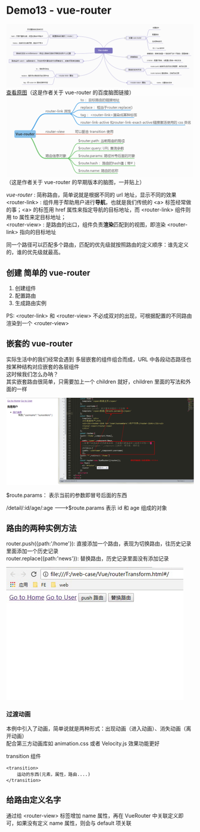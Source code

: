 # Demo13 - vue-router

![vue-router](./img/VueRouter.png)  
[查看原图](http://naotu.baidu.com/file/dbba90268bf1e5c34bfd39eaad721999?token=b39c89bd85d74046)（这是作者关于 vue-router 的百度脑图链接）
![vue-router](./img/vue-router.png)（这是作者关于 vue-router 的早期版本的脑图，一并贴上）  

*vue-router* : 简称路由，简单说就是根据不同的 url 地址，显示不同的效果  
\<router-link\> : 组件用于帮助用户进行**导航**，也就是我们传统的 \<a\> 标签经常做的事；\<a\> 的标签用 href 属性来指定导航的目标地址，而 \<router-link\> 组件则用 to 属性来定目标地址；  
\<router-view\> : 是路由的出口，组件负责**渲染**匹配到的视图，即渲染 \<router-link\> 指向的目标地址

同一个路径可以匹配多个路由，匹配的优先级就按照路由的定义顺序：谁先定义的，谁的优先级就最高。

## 创建 简单的 vue-router

1. 创建组件
2. 配置路由
3. 生成路由实例

PS: \<router-link\> 和 \<router-view\> 不必成双对的出现，可根据配置的不同路由渲染到一个 \<router-view\>

## 嵌套的 vue-router
实际生活中的我们经常会遇到 多层嵌套的组件组合而成，URL 中各段动态路径也按某种结构对应嵌套的各层组件  
这时候我们怎么办呐？  
其实嵌套路由很简单，只需要加上一个 children 就好，children 里面的写法和外面的一样

![router1](./img/router1.png)

$route.params： 表示当前的参数即冒号后面的东西

/detail/:id/age/:age --->$route.params 表示 id 和 age 组成的对象

## 路由的两种实例方法

router.push({path:'/home'}): 直接添加一个路由，表现为切换路由，往历史记录里面添加一个历史记录  
router.replace({path:'news'}): 替换路由，历史记录里面没有添加记录

![router](./img/router.gif)

### 过渡动画

本例中引入了动画，简单说就是两种形式：出现动画（进入动画）、消失动画（离开动画）  
配合第三方动画库如 animation.css 或者 Velocity.js 效果功能更好

transition 组件
```
<transition>
    运动的东西(元素，属性，路由....)
</transition>
```

## 给路由定义名字
通过给 \<router-view\> 标签增加 name 属性，再在 VueRouter 中关联定义即可，如果没有定义 name 属性，则会与 default 项关联